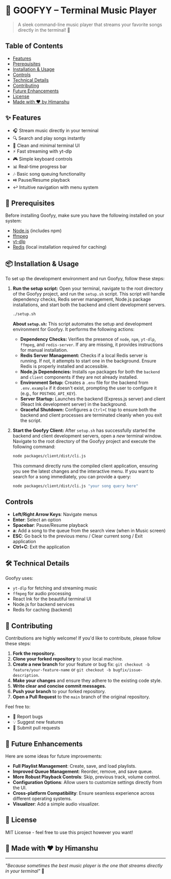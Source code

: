 # 🎵 GOOFYY – Terminal Music Player

> A sleek command-line music player that streams your favorite songs directly in the terminal! 🎸

## Table of Contents
- [Features](#-features)
- [Prerequisites](#-prerequisites)
- [Installation & Usage](#-installation--usage)
- [Controls](#controls)
- [Technical Details](#️-technical-details)
- [Contributing](#-contributing)
- [Future Enhancements](#-future-enhancements)
- [License](#-license)
- [Made with ❤️ by Himanshu](#-made-with-️-by-himanshu)

## ✨ Features

- 🎧 Stream music directly in your terminal
- 🔍 Search and play songs instantly
- 🎨 Clean and minimal terminal UI
- ⚡️ Fast streaming with yt-dlp
- 🎮 Simple keyboard controls
- 📊 Real-time progress bar
- 🎶 Basic song queuing functionality
- ⏯️ Pause/Resume playback
- ↩️ Intuitive navigation with menu system

## 🚀 Prerequisites

Before installing Goofyy, make sure you have the following installed on your system:
- [Node.js](https://nodejs.org/) (includes npm)
- [ffmpeg](https://ffmpeg.org/)
- [yt-dlp](https://github.com/yt-dlp/yt-dlp)
- [Redis](https://redis.io/docs/getting-started/installation/) (local installation required for caching)

## 📦 Installation & Usage

To set up the development environment and run Goofyy, follow these steps:

1.  **Run the setup script:**
    Open your terminal, navigate to the root directory of the Goofyy project, and run the `setup.sh` script. This script will handle dependency checks, Redis server management, Node.js package installations, and start both the backend and client development servers.

    ```bash
    ./setup.sh
    ```

    **About `setup.sh`:**
    This script automates the setup and development environment for Goofyy. It performs the following actions:
    -   **Dependency Checks:** Verifies the presence of `node`, `npm`, `yt-dlp`, `ffmpeg`, and `redis-server`. If any are missing, it provides instructions for manual installation.
    -   **Redis Server Management:** Checks if a local Redis server is running. If not, it attempts to start one in the background. Ensure Redis is properly installed and accessible.
    -   **Node.js Dependencies:** Installs `npm` packages for both the `backend` and `client` components if they are not already installed.
    -   **Environment Setup:** Creates a `.env` file for the backend from `.env.example` if it doesn't exist, prompting the user to configure it (e.g., for `POSTHOG_API_KEY`).
    -   **Server Startup:** Launches the backend (Express.js server) and client (React Ink development server) in the background.
    -   **Graceful Shutdown:** Configures a `Ctrl+C` trap to ensure both the backend and client processes are terminated cleanly when you exit the script.

2.  **Start the Goofyy Client:**
    After `setup.sh` has successfully started the backend and client development servers, open a *new* terminal window. Navigate to the root directory of the Goofyy project and execute the following command:

    ```bash
    node packages/client/dist/cli.js
    ```

    This command directly runs the compiled client application, ensuring you see the latest changes and the interactive menu. If you want to search for a song immediately, you can provide a query:

    ```bash
    node packages/client/dist/cli.js "your song query here"
    ```

## Controls
- **Left/Right Arrow Keys**: Navigate menus
- **Enter**: Select an option
- **Spacebar**: Pause/Resume playback
- **a**: Add a song to the queue from the search view (when in Music screen)
- **ESC**: Go back to the previous menu / Clear current song / Exit application
- **Ctrl+C**: Exit the application

## 🛠️ Technical Details

Goofyy uses:
- `yt-dlp` for fetching and streaming music
- `ffmpeg` for audio processing
- React Ink for the beautiful terminal UI
- Node.js for backend services
- Redis for caching (backend)

## 🤝 Contributing

Contributions are highly welcome! If you'd like to contribute, please follow these steps:

1.  **Fork the repository.**
2.  **Clone your forked repository** to your local machine.
3.  **Create a new branch** for your feature or bug fix: `git checkout -b feature/your-feature-name` or `git checkout -b bugfix/issue-description`.
4.  **Make your changes** and ensure they adhere to the existing code style.
5.  **Write clear and concise commit messages.**
6.  **Push your branch** to your forked repository.
7.  **Open a Pull Request** to the `main` branch of the original repository.

Feel free to:
- 🐛 Report bugs
- 💡 Suggest new features
- 🔧 Submit pull requests

## 🚀 Future Enhancements

Here are some ideas for future improvements:
- **Full Playlist Management**: Create, save, and load playlists.
- **Improved Queue Management**: Reorder, remove, and save queue.
- **More Robust Playback Controls**: Skip, previous track, volume control.
- **Configuration Options**: Allow users to customize settings directly from the UI.
- **Cross-platform Compatibility**: Ensure seamless experience across different operating systems.
- **Visualizer**: Add a simple audio visualizer.

## 📝 License

MIT License - feel free to use this project however you want!

## 🎵 Made with ❤️ by Himanshu

---

*"Because sometimes the best music player is the one that streams directly in your terminal"* 🎹